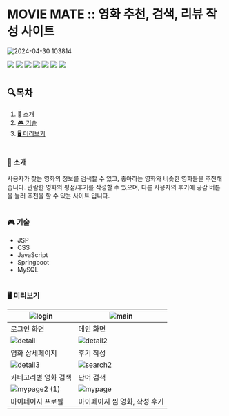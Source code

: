 # MOVIE MATE :: 영화 추천, 검색, 리뷰 작성 사이트

![2024-04-30 103814](https://github.com/Dasom04/Movie_mate/assets/156872543/30b755f1-975f-40ad-bf42-6a39ccae56b5)

<img src="https://img.shields.io/badge/Java-0D61FF?style=flat-square&logo=JAVA&logoColor=white"/> <img src="https://img.shields.io/badge/JavaScript-F7DF1E?style=flat-square&logo=JavaScript&logoColor=white"/> <img src="https://img.shields.io/badge/CSS-1572B6?style=flat-square&logo=css3&logoColor=white"/>
<img src="https://img.shields.io/badge/HTML-E34F26?style=flat-square&logo=HTML5&logoColor=white"/>
<img src="https://img.shields.io/badge/Spring-6DB33F?style=flat-square&logo=Spring&logoColor=white"/>
<img src="https://img.shields.io/badge/Gradle-02303A?style=flat-square&logo=gradle&logoColor=white"/>
<img src="https://img.shields.io/badge/MySQL-4479A1?style=flat-square&logo=mysql&logoColor=white"/>

#
## 🔍목차
1. [📒 소개](#소개)
2. [🎮 기술](#기술)
3. [🖥 미리보기](#미리보기)
#
### 📒 소개
사용자가 찾는 영화의 정보를 검색할 수 있고, 좋아하는 영화와 비슷한 영화들을 추천해줍니다.
관람한 영화의 평점/후기를 작성할 수 있으며, 다른 사용자의 후기에 공감 버튼을 눌러 추천을 할 수 있는 사이트 입니다.

#
### 🎮 기술
+ JSP
+ CSS
+ JavaScript
+ Springboot
+ MySQL

#

### 🖥 미리보기
|![login](https://github.com/Dasom04/Movie_mate/assets/156872543/f0f23129-8cac-4640-9cb1-1280ad63026a)|![main](https://github.com/Dasom04/Movie_mate/assets/156872543/7a8961f1-0080-418e-bb07-737337ae70b0)|
|---|---|
|로그인 화면|메인 화면|
| ![detail](https://github.com/Dasom04/Movie_mate/assets/156872543/e8cce1db-3a43-4d36-9279-2ded92036764)| ![detail2](https://github.com/Dasom04/Movie_mate/assets/156872543/000078e4-ee88-4ee8-bd9f-0bb2e2fba52e)|
| 영화 상세페이지  | 후기 작성   |
| ![detail3](https://github.com/Dasom04/Movie_mate/assets/156872543/906fb866-76e8-42b7-8dd3-0e595fbf0664)| ![search2](https://github.com/Dasom04/Movie_mate/assets/156872543/41ddf3b9-6e05-4933-aa6e-57afee8396b2)|
|카테고리별 영화 검색|단어 검색|
|![mypage2 (1)](https://github.com/Dasom04/Movie_mate/assets/156872543/c88cfdaa-5e15-4006-bc24-348b903ca3c5)|![mypage](https://github.com/Dasom04/Movie_mate/assets/156872543/7dcd57a3-514c-4d09-9037-fa412943452c)|
|마이페이지 프로필|마이페이지 찜 영화, 작성 후기|
